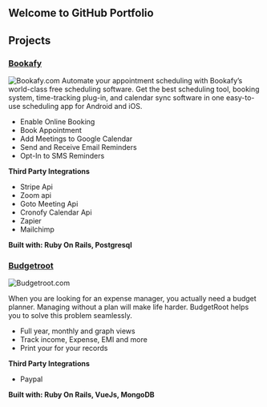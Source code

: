 
## Welcome to GitHub Portfolio

## Projects

### [Bookafy](https://bookafy.com/)
![Bookafy.com
](https://mk0bookafypmfi5ycu96.kinstacdn.com/wp-content/uploads/2020/07/60-Second-Demo-two-1-e1605638335358.png)
Automate your appointment scheduling with Bookafy’s world-class free scheduling software. Get the best scheduling tool, booking system, time-tracking plug-in, and calendar sync software in one easy-to-use scheduling app for Android and iOS.

* Enable Online Booking
* Book Appointment
* Add Meetings to Google Calendar
* Send and Receive Email Reminders
* Opt-In to SMS Reminders

**Third Party Integrations**
* Stripe Api
* Zoom api
* Goto Meeting Api
* Cronofy Calendar Api
* Zapier
* Mailchimp

**Built with: Ruby On Rails, Postgresql**

### [Budgetroot](https://budgetroot.com/)
![Budgetroot.com](https://budgetroot.com/assets/images/product-figure-1.png)

When you are looking for an expense manager, you actually need a budget planner. Managing without a plan will make life harder. BudgetRoot helps you to solve this problem seamlessly.

* Full year, monthly and graph views
* Track income, Expense, EMI and more
* Print your for your records

**Third Party Integrations**
* Paypal

**Built with: Ruby On Rails, VueJs, MongoDB**
